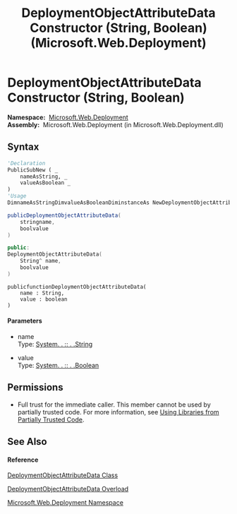 ﻿---
title: DeploymentObjectAttributeData Constructor (String, Boolean) (Microsoft.Web.Deployment)
TOCTitle: DeploymentObjectAttributeData Constructor (String, Boolean)
ms:assetid: M:Microsoft.Web.Deployment.DeploymentObjectAttributeData.#ctor(System.String,System.Boolean)
ms:mtpsurl: https://msdn.microsoft.com/en-us/library/microsoft.web.deployment.deploymentobjectattributedata.deploymentobjectattributedata(v=VS.90)
ms:contentKeyID: 22753938
ms.date: 05/02/2012
mtps_version: v=VS.90
dev_langs:
- vb
- csharp
- c++
- jscript
api_location:
- Microsoft.Web.Deployment.dll
api_name:
- Microsoft.Web.Deployment.DeploymentObjectAttributeData..ctor
api_type:
- Managed
topic_type:
- apiref
- kbSyntax
product_family_name: VS
ROBOTS: INDEX,FOLLOW
---

# DeploymentObjectAttributeData Constructor (String, Boolean)

**Namespace:**  [Microsoft.Web.Deployment](microsoft-web-deployment-namespace.md)  
**Assembly:**  Microsoft.Web.Deployment (in Microsoft.Web.Deployment.dll)

## Syntax

``` vb
'Declaration
PublicSubNew ( _
    nameAsString, _
    valueAsBoolean _
)
'Usage
DimnameAsStringDimvalueAsBooleanDiminstanceAs NewDeploymentObjectAttributeData(name, value)
```

``` csharp
publicDeploymentObjectAttributeData(
    stringname,
    boolvalue
)
```

``` c++
public:
DeploymentObjectAttributeData(
    String^ name, 
    boolvalue
)
```

``` jscript
publicfunctionDeploymentObjectAttributeData(
    name : String, 
    value : boolean
)
```

#### Parameters

  - name  
    Type: [System. . :: . .String](https://msdn.microsoft.com/en-us/library/s1wwdcbf\(v=vs.90\))  

<!-- end list -->

  - value  
    Type: [System. . :: . .Boolean](https://msdn.microsoft.com/en-us/library/a28wyd50\(v=vs.90\))  

## Permissions

  - Full trust for the immediate caller. This member cannot be used by partially trusted code. For more information, see [Using Libraries from Partially Trusted Code](https://msdn.microsoft.com/en-us/library/8skskf63\(v=vs.90\)).

## See Also

#### Reference

[DeploymentObjectAttributeData Class](deploymentobjectattributedata-class-microsoft-web-deployment.md)

[DeploymentObjectAttributeData Overload](deploymentobjectattributedata-constructor-microsoft-web-deployment.md)

[Microsoft.Web.Deployment Namespace](microsoft-web-deployment-namespace.md)

